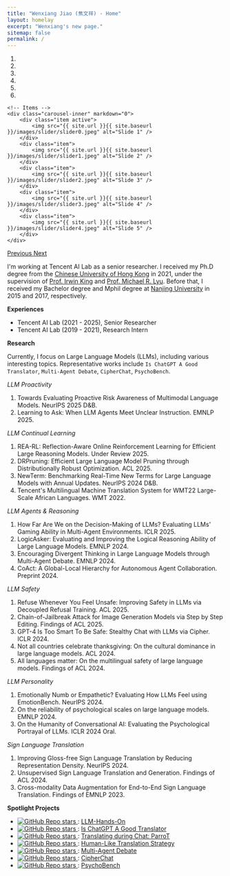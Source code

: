```yaml
---
title: "Wenxiang Jiao (焦文祥) - Home"
layout: homelay
excerpt: "Wenxiang's new page."
sitemap: false
permalink: /
---
```


<div markdown="0" id="carousel" class="carousel slide" data-ride="carousel" data-interval="4000" data-pause="hover" >
    <!-- Menu -->
    <ol class="carousel-indicators">
        <li data-target="#carousel" data-slide-to="0" class="active"></li>
        <li data-target="#carousel" data-slide-to="1"></li>
        <li data-target="#carousel" data-slide-to="2"></li>
        <li data-target="#carousel" data-slide-to="3"></li>
        <li data-target="#carousel" data-slide-to="4"></li>
        <li data-target="#carousel" data-slide-to="5"></li>
    </ol>

    <!-- Items -->
    <div class="carousel-inner" markdown="0">
        <div class="item active">
            <img src="{{ site.url }}{{ site.baseurl }}/images/slider/slider0.jpeg" alt="Slide 1" />
        </div>
        <div class="item">
            <img src="{{ site.url }}{{ site.baseurl }}/images/slider/slider1.jpeg" alt="Slide 2" />
        </div>
        <div class="item">
            <img src="{{ site.url }}{{ site.baseurl }}/images/slider/slider2.jpeg" alt="Slide 3" />
        </div>
        <div class="item">
            <img src="{{ site.url }}{{ site.baseurl }}/images/slider/slider3.jpeg" alt="Slide 4" />
        </div>
        <div class="item">
            <img src="{{ site.url }}{{ site.baseurl }}/images/slider/slider4.jpeg" alt="Slide 5" />
        </div>
    </div>
  <a class="left carousel-control" href="#carousel" role="button" data-slide="prev">
    <span class="glyphicon glyphicon-chevron-left" aria-hidden="true"></span>
    <span class="sr-only">Previous</span>
  </a>
  <a class="right carousel-control" href="#carousel" role="button" data-slide="next">
    <span class="glyphicon glyphicon-chevron-right" aria-hidden="true"></span>
    <span class="sr-only">Next</span>
  </a>
</div>


I'm working at Tencent AI Lab as a senior researcher.
I received my Ph.D degree from the [Chinese University of Hong Kong](https://www.cuhk.edu.hk/chinese/index.html) in 2021, under the supervision of [Prof. Irwin King](https://www.cse.cuhk.edu.hk/irwin.king/home) and [Prof. Michael R. Lyu](https://www.cse.cuhk.edu.hk/lyu/). Before that, I received my Bachelor degree and Mphil degree at [Nanjing University](https://www.nju.edu.cn) in 2015 and 2017, respectively.


**Experiences**
- Tencent AI Lab (2021 - 2025), Senior Researcher
- Tencent AI Lab (2019 - 2021), Research Intern


**Research**

Currently, I focus on Large Language Models (LLMs), including various interesting topics.
Representative works include `Is ChatGPT A Good Translator`, `Multi-Agent Debate`, `CipherChat`, `PsychoBench`.

_LLM Proactivity_
1. Towards Evaluating Proactive Risk Awareness of Multimodal Language Models. NeurIPS 2025 D&B.
2. Learning to Ask: When LLM Agents Meet Unclear Instruction. EMNLP 2025.

_LLM Continual Learning_
1. REA-RL: Reflection-Aware Online Reinforcement Learning for Efficient Large Reasoning Models. Under Review 2025.
2. DRPruning: Efficient Large Language Model Pruning through Distributionally Robust Optimization. ACL 2025.
3. NewTerm: Benchmarking Real-Time New Terms for Large Language Models with Annual Updates. NeurIPS 2024 D&B.
4. Tencent's Multilingual Machine Translation System for WMT22 Large-Scale African Languages. WMT 2022.

_LLM Agents & Reasoning_
1. How Far Are We on the Decision-Making of LLMs? Evaluating LLMs' Gaming Ability in Multi-Agent Environments. ICLR 2025.
2. LogicAsker: Evaluating and Improving the Logical Reasoning Ability of Large Language Models. EMNLP 2024.
3. Encouraging Divergent Thinking in Large Language Models through Multi-Agent Debate. EMNLP 2024.
4. CoAct: A Global-Local Hierarchy for Autonomous Agent Collaboration. Preprint 2024.

_LLM Safety_
1. Refuse Whenever You Feel Unsafe: Improving Safety in LLMs via Decoupled Refusal Training. ACL 2025.
2. Chain-of-Jailbreak Attack for Image Generation Models via Step by Step Editing. Findings of ACL 2025.
3. GPT-4 Is Too Smart To Be Safe: Stealthy Chat with LLMs via Cipher. ICLR 2024.
4. Not all countries celebrate thanksgiving: On the cultural dominance in large language models. ACL 2024.
5. All languages matter: On the multilingual safety of large language models. Findings of ACL 2024.

_LLM Personality_
1. Emotionally Numb or Empathetic? Evaluating How LLMs Feel using EmotionBench. NeurIPS 2024.
2. On the reliability of psychological scales on large language models. EMNLP 2024.
3. On the Humanity of Conversational AI: Evaluating the Psychological Portrayal of LLMs. ICLR 2024 Oral.

_Sign Language Translation_
1. Improving Gloss-free Sign Language Translation by Reducing Representation Density. NeurIPS 2024.
2. Unsupervised Sign Language Translation and Generation. Findings of ACL 2024.
3. Cross-modality Data Augmentation for End-to-End Sign Language Translation. Findings of EMNLP 2023.


**Spotlight Projects**
-  <a href="https://github.com/wxjiao/LLM-Hands-On"> <img alt="GitHub Repo stars" src="https://img.shields.io/github/stars/wxjiao/LLM-Hands-On?label=Github%20Stars&style=social"> </a>: [LLM-Hands-On](https://github.com/wxjiao/LLM-Hands-On)
-  <a href="https://github.com/wxjiao/Is-ChatGPT-A-Good-Translator"> <img alt="GitHub Repo stars" src="https://img.shields.io/github/stars/wxjiao/Is-ChatGPT-A-Good-Translator?label=Github%20Stars&style=social"> </a>: [Is ChatGPT A Good Translator](https://github.com/wxjiao/Is-ChatGPT-A-Good-Translator)
- <a href="https://github.com/wxjiao/ParroT"> <img alt="GitHub Repo stars" src="https://img.shields.io/github/stars/wxjiao/ParroT?label=Github%20Stars&style=social"> </a>: [Translating during Chat: ParroT](https://github.com/wxjiao/ParroT)  
- <a href="https://github.com/zwhe99/MAPS-mt"> <img alt="GitHub Repo stars" src="https://img.shields.io/github/stars/zwhe99/MAPS-mt?label=Github%20Stars&style=social"> </a>: [Human-Like Translation Strategy](https://github.com/zwhe99/MAPS-mt)     
- <a href="https://github.com/Skytliang/Multi-Agents-Debate"> <img alt="GitHub Repo stars" src="https://img.shields.io/github/stars/Skytliang/Multi-Agents-Debate?label=Github%20Stars&style=social"> </a>: [Multi-Agent Debate](https://github.com/Skytliang/Multi-Agents-Debate)       
- <a href="https://github.com/RobustNLP/CipherChat"> <img alt="GitHub Repo stars" src="https://img.shields.io/github/stars/RobustNLP/CipherChat?label=Github%20Stars&style=social"> </a>: [CipherChat](https://github.com/RobustNLP/CipherChat)
- <a href="https://github.com/CUHK-ARISE/PsychoBench"> <img alt="GitHub Repo stars" src="https://img.shields.io/github/stars/CUHK-ARISE/PsychoBench?label=Github%20Stars&style=social"> </a>: [PsychoBench](https://github.com/CUHK-ARISE/PsychoBench)    

